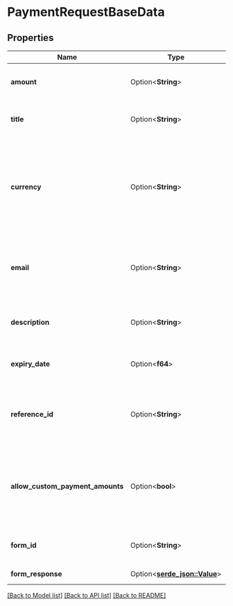 # PaymentRequestBaseData

## Properties

Name | Type | Description | Notes
------------ | ------------- | ------------- | -------------
**amount** | Option<**String**> | The amount of the payment request | [optional]
**title** | Option<**String**> | The title of the payment request | [optional]
**currency** | Option<**String**> | The currency of the payment request. If empty, the store's default currency code will be used. | [optional]
**email** | Option<**String**> | The email used in invoices generated by the payment request | [optional]
**description** | Option<**String**> | The description of the payment request | [optional]
**expiry_date** | Option<**f64**> | The expiry date of the payment request | [optional]
**reference_id** | Option<**String**> | An optional user-defined identifier for this payment request. | [optional]
**allow_custom_payment_amounts** | Option<**bool**> | Whether to allow users to create invoices that partially pay the payment request  | [optional]
**form_id** | Option<**String**> | Form ID to request customer data | [optional]
**form_response** | Option<[**serde_json::Value**](.md)> | Form data response | [optional]

[[Back to Model list]](../README.md#documentation-for-models) [[Back to API list]](../README.md#documentation-for-api-endpoints) [[Back to README]](../README.md)


